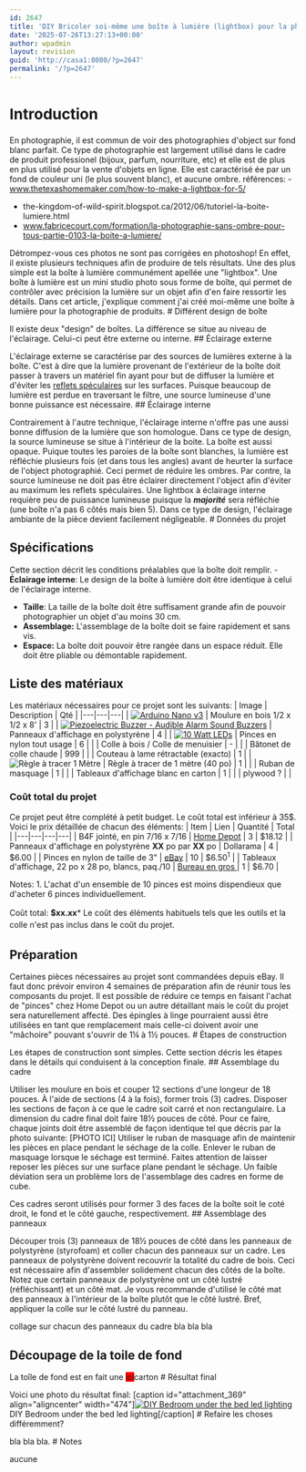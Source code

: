 ```yaml
---
id: 2647
title: 'DIY Bricoler soi-même une boîte à lumière (lightbox) pour la photographie de produit sans ombre'
date: '2025-07-26T13:27:13+00:00'
author: wpadmin
layout: revision
guid: 'http://casa1:8080/?p=2647'
permalink: '/?p=2647'
---
```


# <span style="line-height: 1.3846; font-size: 26px; font-weight: bold;">Introduction</span>

En photographie, il est commun de voir des photographies d'object sur fond blanc parfait. Ce type de photographie est largement utilisé dans le cadre de produit professionel (bijoux, parfum, nourriture, etc) et elle est de plus en plus utilisé pour la vente d'objets en ligne. Elle est caractérisé ée par un fond de couleur uni (le plus souvent blanc), et aucune ombre. références: - www.thetexashomemaker.com/how-to-make-a-lightbox-for-5/
- the-kingdom-of-wild-spirit.blogspot.ca/2012/06/tutoriel-la-boite-lumiere.html
- www.fabricecourt.com/formation/la-photographie-sans-ombre-pour-tous-partie-0103-la-boite-a-lumiere/

Détrompez-vous ces photos ne sont pas corrigées en photoshop! En effet, il existe plusieurs techniques afin de produire de tels résultats. Une des plus simple est la boîte à lumière communément apellée une "lightbox". Une boîte à lumière est un mini studio photo sous forme de boîte, qui permet de contrôler avec précision la lumière sur un objet afin d'en faire ressortir les détails. Dans cet article, j'explique comment j'ai créé moi-même une boîte à lumière pour la photographie de produits. # Différent design de boîte

Il existe deux "design" de boîtes. La différence se situe au niveau de l'éclairage. Celui-ci peut être externe ou interne. ## Éclairage externe

L'éclairage externe se caractérise par des sources de lumières externe à la boîte. C'est à dire que la lumière provenant de l'extérieur de la boîte doit passer à travers un matériel fin ayant pour but de diffuser la lumière et d'éviter les [reflets spéculaires](http://fr.wikipedia.org/wiki/R%C3%A9flexion_(optique)#R.C3.A9flexion_sp.C3.A9culaire) sur les surfaces. Puisque beaucoup de lumière est perdue en traversant le filtre, une source lumineuse d'une bonne puissance est nécessaire. ## Éclairage interne

Contrairement à l'autre technique, l'éclairage interne n'offre pas une aussi bonne diffusion de la lumière que son homologue. Dans ce type de design, la source lumineuse se situe à l'intérieur de la boite. La boîte est aussi opaque. Puique toutes les paroies de la boîte sont blanches, la lumière est réfléchie plusieurs fois (et dans tous les angles) avant de heurter la surface de l'object photographié. Ceci permet de réduire les ombres. Par contre, la source lumineuse ne doit pas être éclairer directement l'object afin d'éviter au maximum les reflets spéculaires. Une lightbox à éclairage interne requière peu de puissance lumineuse puisque la ***majorité*** sera réfléchie (une boîte n'a pas 6 côtés mais bien 5). Dans ce type de design, l'éclairage ambiante de la pièce devient facilement négligeable. # Données du projet

## Spécifications

Cette section décrit les conditions préalables que la boîte doit remplir. - **Éclairage interne**: Le design de la boîte à lumière doit être identique à celui de l'éclairage interne.
- **Taille**: La taille de la boîte doit être suffisament grande afin de pouvoir photographier un objet d'au moins 30 cm.
- **Assemblage:** L'assemblage de la boîte doit se faire rapidement et sans vis.
- **Espace:** La boîte doit pouvoir être rangée dans un espace réduit. Elle doit être pliable ou démontable rapidement.

## Liste des matériaux

Les matériaux nécessaires pour ce projet sont les suivants: | Image | Description | Qté |
|---|---|---|
| [![Arduino Nano v3](https://www.end2endzone.com/wp-content/uploads/2016/07/Arduino-Nano-v3-150x84.jpg)](https://www.end2endzone.com/wp-content/uploads/2016/07/Arduino-Nano-v3.jpg) | Moulure en bois 1/2 x 1/2 x 8' | 3 |
| [![Piezoelectric Buzzer - Audible Alarm Sound Buzzers](https://www.end2endzone.com/wp-content/uploads/2016/07/Piezoelectric-Buzzer-Audible-Alarm-Sound-Buzzers-150x84.jpg)](https://www.end2endzone.com/wp-content/uploads/2016/07/Piezoelectric-Buzzer-Audible-Alarm-Sound-Buzzers.jpg) | Panneaux d'affichage en polystyrène | 4 |
| [![10 Watt LEDs](https://www.end2endzone.com/wp-content/uploads/2016/07/10-Watt-LEDs-150x84.jpg)](https://www.end2endzone.com/wp-content/uploads/2016/07/10-Watt-LEDs.jpg) | Pinces en nylon tout usage | 6 |
|  | Colle à bois / Colle de menuisier | - |
|  | Bâtonet de colle chaude | 999 |
|  | Couteau à lame rétractable (exacto) | 1 |
| ![Règle à tracer 1 Mètre](https://www.end2endzone.com/wp-content/uploads/2017/03/Règle-à-tracer-1-Mètre-500x500-150x150.jpg) | Règle à tracer de 1 mètre (40 po) | 1 |
|  | Ruban de masquage | 1 |
|  | Tableaux d'affichage blanc en carton | 1 |
|  | plywood ? |  |

### Coût total du projet

Ce projet peut être complété à petit budget. Le coût total est inférieur à 35$. Voici le prix détaillée de chacun des éléments: | Item | Lien | Quantité | Total |
|---|---|---|---|
| B4F jointé, en pin 7/16 x 7/16 | [Home Depot](https://www.homedepot.ca/fr/home/p.b4f-joint-en-pin--716-x-716.1000176112.html) | 3 | $18.12 |
| Panneaux d'affichage en polystyrène **XX** po par **XX** po | Dollarama | 4 | $6.00 |
| Pinces en nylon de taille de 3" | [eBay](http://www.ebay.ca/sch/i.html?_odkw=&_osacat=0&_from=R40&_trksid=p2045573.m570.l1313.TR0.TRC0.H0.X10pcs+3+inch+Plastic+Nylon+Clamp.TRS0&_nkw=10pcs+3+inch+Plastic+Nylon+Clamp&_sacat=0) | 10 | $6.50<sup>1</sup> |
| Tableaux d'affichage, 22 po x 28 po, blancs, paq./10 | [Bureau en gros ](http://www.staples.ca/fr/Staples-Poster-Board-22-x-28-White-10-Pack/product_356506_2-CA_2_20001?akamai-feo=off) | 1 | $6.70 |

Notes: 1. L'achat d'un ensemble de 10 pinces est moins dispendieux que d'acheter 6 pinces individuellement.

Coût total: **$xx.xx**<span style="text-align: justify; line-height: 1.5;">\* Le coût des éléments habituels tels que les outils et la colle n'est pas inclus dans le coût du projet.</span>

## Préparation

Certaines pièces nécessaires au projet sont commandées depuis eBay. Il faut donc prévoir environ 4 semaines de préparation afin de réunir tous les composants du projet. Il est possible de réduire ce temps en faisant l'achat de "pinces" chez Home Depot ou un autre détaillant mais le coût du projet sera naturellement affecté. Des épingles à linge pourraient aussi être utilisées en tant que remplacement mais celle-ci doivent avoir une "mâchoire" pouvant s'ouvrir de 1¼ à 1½ pouces. # Étapes de construction

Les étapes de construction sont simples. Cette section décris les étapes dans le détails qui conduisent à la conception finale. ## Assemblage du cadre

Utiliser les moulure en bois et couper 12 sections d'une longeur de 18 pouces. À l'aide de sections (4 à la fois), former trois (3) cadres. Disposer les sections de façon à ce que le cadre soit carré et non rectangulaire. La dimension du cadre final doit faire 18½ pouces de côté. Pour ce faire, chaque joints doit être assemblé de façon identique tel que décris par la photo suivante: \[PHOTO ICI\] Utiliser le ruban de masquage afin de maintenir les pièces en place pendant le séchage de la colle. Enlever le ruban de masquage lorsque le séchage est terminé. Faites attention de laisser reposer les pièces sur une surface plane pendant le séchage. Un faible déviation sera un problème lors de l'assemblage des cadres en forme de cube.

Ces cadres seront utilisés pour former 3 des faces de la boîte soit le coté droit, le fond et le côté gauche, respectivement. ## Assemblage des panneaux

Découper trois (3) panneaux de 18½ pouces de côté dans les panneaux de polystyrène (styrofoam) et coller chacun des panneaux sur un cadre. Les panneaux de polystyrène doivent recouvrir la totalité du cadre de bois. Ceci est nécessaire afin d'assembler solidement chacun des côtés de la boîte. Notez que certain panneaux de polystyrène ont un côté lustré (réfléchissant) et un côté mat. Je vous recommande d'utilisé le côté mat des panneaux à l'intérieur de la boîte plutôt que le côté lustré. Bref, appliquer la colle sur le côté lustré du panneau.

collage sur chacun des panneaux du cadre <span class="notranslate">bla bla bla</span>

## Découpage de la toile de fond

La toîle de fond est en fait une <span style="background-color: #ff0000;">ici</span>carton # Résultat final

Voici une photo du résultat final: \[caption id="attachment\_369" align="aligncenter" width="474"\][![DIY Bedroom under the bed led lighting](https://www.end2endzone.com/wp-content/uploads/2014/09/IMG_0846-1024x683.jpg)](https://www.end2endzone.com/wp-content/uploads/2014/09/IMG_0846.jpg) DIY Bedroom under the bed led lighting\[/caption\] # Refaire les choses différemment?

bla bla bla. # Notes

aucune